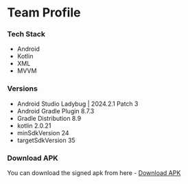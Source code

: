 # Team Profile

### Tech Stack

- Android
- Kotlin
- XML
- MVVM

### Versions

- Android Studio Ladybug | 2024.2.1 Patch 3
- Android Gradle Plugin 8.7.3
- Gradle Distribution 8.9
- kotlin 2.0.21
- minSdkVersion 24
- targetSdkVersion 35

### Download APK

You can download the signed apk from here - [Download APK](https://github.com/ahmmedrejowan/TeamProfile/tree/master/files)